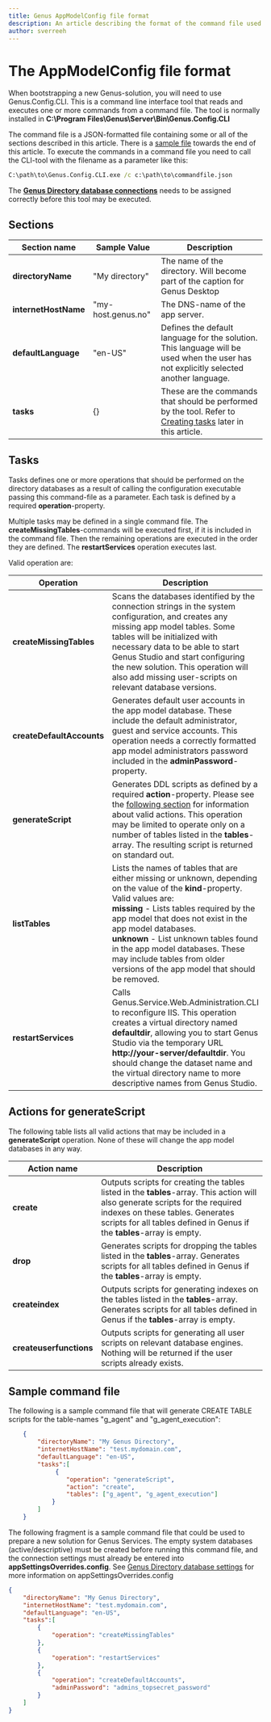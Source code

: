 ```yaml
---
title: Genus AppModelConfig file format
description: An article describing the format of the command file used for bootstrapping an empty app model for use in Genus
author: sverreeh
---
```


# The AppModelConfig file format

When bootstrapping a new Genus-solution, you will need to use Genus.Config.CLI. This is a command line interface tool that reads and executes one or more commands from a command file. The tool is normally installed in **C:\Program Files\Genus\Server\Bin\Genus.Config.CLI**

The command file is a JSON-formatted file containing some or all of the sections described in this article. There is a [sample file](#sample-command-file) towards the end of this article. To execute the commands in a command file you need to call the CLI-tool with the filename as a parameter like this:

```cmd
C:\path\to\Genus.Config.CLI.exe /c c:\path\to\commandfile.json
```

The [**Genus Directory database connections**](preparing-appmodel-settings.md) needs to be assigned correctly before this tool may be executed. 

## Sections

| Section name  |   Sample Value   |   Description |
|---------------|------------------|---------------|
|   **directoryName**   |   "My directory"         |   The name of the directory. Will become part of the caption for Genus Desktop |
|   **internetHostName**|   "my-host.genus.no"     | The DNS-name of the app server. |
|   **defaultLanguage** |   "en-US"                | Defines the default language for the solution. This language will be used when the user has not explicitly selected another language. |
|   **tasks**           |   {}                     |   These are the commands that should be performed by the tool. Refer to [Creating tasks](#tasks) later in this article. |

## Tasks

Tasks defines one or more operations that should be performed on the directory databases as a result of calling the configuration executable passing this command-file as a parameter. Each task is defined by a required **operation**-property. 

Multiple tasks may be defined in a single command file. The **createMissingTables**-commands will be executed first, if it is included in the command file. Then the remaining operations are executed in the order they are defined. The **restartServices** operation executes last.

Valid operation are:

|   Operation   |   Description
|---|---
|   **createMissingTables**    |    Scans the databases identified by the connection strings in the system configuration, and creates any missing app model tables. Some tables will be initialized with necessary data to be able to start Genus Studio and start configuring the new solution. This operation will also add missing user-scripts on relevant database versions. 
|   **createDefaultAccounts**    |  Generates default user accounts in the app model database. These include the default administrator, guest and service accounts. This operation needs a correctly formatted app model administrators password included in the **adminPassword**-property.
|   **generateScript**    | Generates DDL scripts as defined by a required **action**-property. Please see the [following section](#actions) for information about valid actions. This operation may be limited to operate only on a number of tables listed in the **tables**-array. The resulting script is returned on standard out.
|   **listTables**    | Lists the names of tables that are either missing or unknown, depending on the value of the **kind**-property. Valid values are:<br/>  **missing** - Lists tables required by the app model that does not exist in the app model databases.<br/>  **unknown** - List unknown tables found in the app model databases. These may include tables from older versions of the app model that should be removed. 
|   **restartServices**  | Calls Genus.Service.Web.Administration.CLI to reconfigure IIS. This operation creates a virtual directory named **defaultdir**, allowing you to start Genus Studio via the temporary URL **http://your-server/defaultdir**. You should change the dataset name and the virtual directory name to more descriptive names from Genus Studio.

## Actions for generateScript

The following table lists all valid actions that may be included in a **generateScript** operation. None of these will change the app model databases in any way.

|   Action name    |   Description 
|-----------|---------------
|   **create**  |   Outputs scripts for creating the tables listed in the **tables**-array. This action will also generate scripts for the required indexes on these tables. Generates scripts for all tables defined in Genus if the **tables**-array is empty.
|   **drop**    |   Generates scripts for dropping the tables listed in the **tables**-array. Generates scripts for all tables defined in Genus if the **tables**-array is empty.
|   **createindex** |   Outputs scripts for generating indexes on the tables listed in the **tables**-array. Generates scripts for all tables defined in Genus if the **tables**-array is empty.
|   **createuserfunctions** |   Outputs scripts for generating all user scripts on relevant database engines. Nothing will be returned if the user scripts already exists.  

## Sample command file

The following is a sample command file that will generate CREATE TABLE scripts for the table-names "g_agent" and "g_agent_execution":

```json
    {
        "directoryName": "My Genus Directory",
        "internetHostName": "test.mydomain.com",
        "defaultLanguage": "en-US",
        "tasks":[
             {
                "operation": "generateScript",
                "action": "create",
                "tables": ["g_agent", "g_agent_execution"]
            }
        ]
    }
```


The following fragment is a sample command file that could be used to prepare a new solution for Genus Services. The empty system databases (active/descriptive) must be created before running this command file, and the connection settings must already be entered into **appSettingsOverrides.config**. See [Genus Directory database settings](preparing-appmodel-settings.md) for more information on appSettingsOverrides.config

```json
{
    "directoryName": "My Genus Directory",
    "internetHostName": "test.mydomain.com",
    "defaultLanguage": "en-US",
    "tasks":[
        {
            "operation": "createMissingTables"
        },
        {
            "operation": "restartServices"
        },
        {
            "operation": "createDefaultAccounts",
            "adminPassword": "admins_topsecret_password"
        }
    ]
}
```